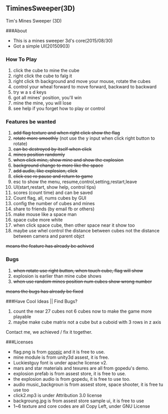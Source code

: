 ## TiminesSweeper(3D)
Tim's Mines Sweeper (3D)

###About
- This is a mines sweeper 3d's core(2015/08/30)
- Got a simple UI(20150903)

### How To Play
1. click the cube to mine the cube
2. right click the cube to falg it
3. right click th background and move your mouse, rotate the cubes
4. control your wheal forward to move forward, backward to backward
5. try w a s d keys
6. got all mines' position, you'll win
7. mine the mine, you will lose
8. see help if you forget how to play or control


### Features be wanted
1. ~~add flag texture and when right click show the flag~~
1. ~~rotate more smoothly~~ (not use the y input when click right button to rotate)
2. ~~can be destroyed by itself when click~~
2. ~~mines position randomly~~
4. ~~when click mine, show mine and show the explosion~~
6. ~~background change to more like the space~~
7. ~~add audio, like explosion, click~~
7. ~~click esc ro pause and return to game~~
7. esc to show the menu, resume,control,setting,restart,leave
8. UI(start,restart, show help, control tips)
9. scores (count time) and can be saved
10. Count flag, all, nums cubes by GUI
10. config the number of cubes and mines
11. share to friends (by email fb or others)
12. make mouse like a space man
13. space cube more white
2. when click space cube, then other space near it show too
5. maybe use whel control the distance between cubes not the distance between camera and parent objct

~~means the feature has already be achived~~


### Bugs
1. ~~when rotate use right button, when touch cube, flag will show~~
2. explosion is earlier than mine cube shows
3. ~~when use random mines position num cubes show wrong number~~

~~means the bugs has already be fixed~~

###Have Cool Ideas || Find Bugs?
1. count the near 27 cubes not 6 cubes now to make the game more playable
2. maybe make cube matrix not a cube but a cuboid with 3 rows in z axis

Contact me, we achieved / fix it together.

###Licenses
- flag.png is from [ooopic](http://www.ooopic.com/) and it is free to use.
- mine module is from unity3d assest, it is free.
- Luckiestguy font is under apache license v2.
- mars and star materials and texures are all from gopedu's demo.
- explosion prefab is from assest store, it is free to use.
- the explosion audio is from gopedu, it is free to use too.
- audio music_backgroun is from assest store, space shooter, it is free tu use too
- click2.mp3 is under Attribution 3.0 license
- backgroung.jpg is from assest store sample ui, it is free to use
- 1~6 texture and core codes are all Copy Left, under GNU License